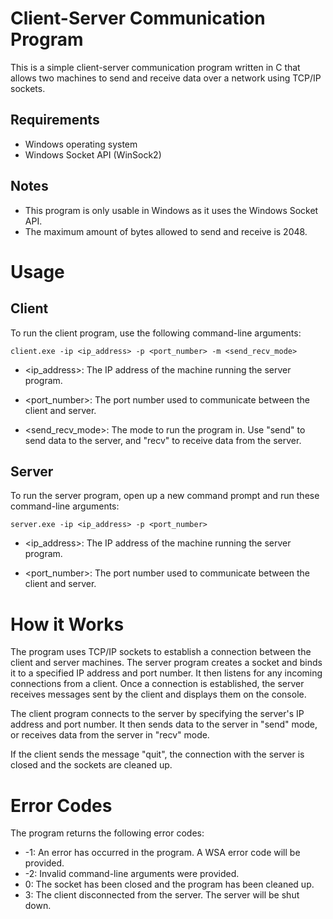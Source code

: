 # Client-Server Communication Program

This is a simple client-server communication program written in C that allows two machines to send and receive data over a network using TCP/IP sockets.
## Requirements

- Windows operating system
- Windows Socket API (WinSock2)

## Notes
- This program is only usable in Windows as it uses the Windows Socket API.
- The maximum amount of bytes allowed to send and receive is 2048.

# Usage
## Client

To run the client program, use the following command-line arguments:

    client.exe -ip <ip_address> -p <port_number> -m <send_recv_mode>

- <ip_address>: The IP address of the machine running the server program.

- <port_number>: The port number used to communicate between the client and server.

- <send_recv_mode>: The mode to run the program in. Use "send" to send data to the server, and "recv" to receive data from the server.

## Server

To run the server program, open up a new command prompt and run these command-line arguments: 

    server.exe -ip <ip_address> -p <port_number>

- <ip_address>: The IP address of the machine running the server program.

- <port_number>: The port number used to communicate between the client and server.

# How it Works

The program uses TCP/IP sockets to establish a connection between the client and server machines. The server program creates a socket and binds it to a specified IP address and port number. It then listens for any incoming connections from a client. Once a connection is established, the server receives messages sent by the client and displays them on the console.

The client program connects to the server by specifying the server's IP address and port number. It then sends data to the server in "send" mode, or receives data from the server in "recv" mode.

If the client sends the message "quit", the connection with the server is closed and the sockets are cleaned up.
# Error Codes

The program returns the following error codes:

- -1: An error has occurred in the program. A WSA error code will be provided.
- -2: Invalid command-line arguments were provided.
- 0: The socket has been closed and the program has been cleaned up.
- 3: The client disconnected from the server. The server will be shut down.
